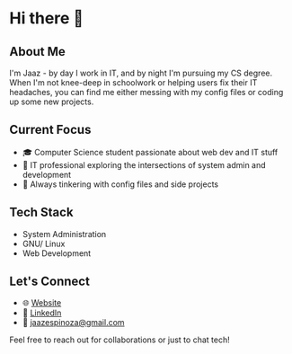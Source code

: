 # Hi there 👋

## About Me
I'm Jaaz - by day I work in IT, and by night I'm pursuing my CS degree. When I'm not knee-deep in schoolwork or helping users fix their IT headaches, you can find me either messing with my config files or coding up some new projects.

## Current Focus
- 🎓 Computer Science student passionate about web dev and IT stuff
- 💼 IT professional exploring the intersections of system admin and development
- 🔧 Always tinkering with config files and side projects

## Tech Stack
- System Administration
- GNU/ Linux
- Web Development 

## Let's Connect
- 🌐 [Website](https://jaazespinoza.com)
- 💼 [LinkedIn](https://linkedin.com/in/jaazespinoza)
- 📧 jaazespinoza@gmail.com

Feel free to reach out for collaborations or just to chat tech!
